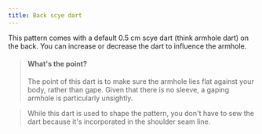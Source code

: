 ```yaml
---
title: Back scye dart
---
```


This pattern comes with a default 0.5 cm scye dart (think armhole dart) on the back.
You can increase or decrease the dart to influence the armhole.

> #### What's the point?
> The point of this dart is to make sure the armhole lies flat against your body, rather than gape.
> Given that there is no sleeve, a gaping armhole is particularly unsightly.

> While this dart is used to shape the pattern, you don't have to sew the dart because it's incorporated in the shoulder seam line.
